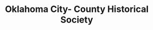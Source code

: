 ---
layout: repo
title: "Oklahoma City- County Historical Society"
id: 25020
permalink: repos/25020/
---